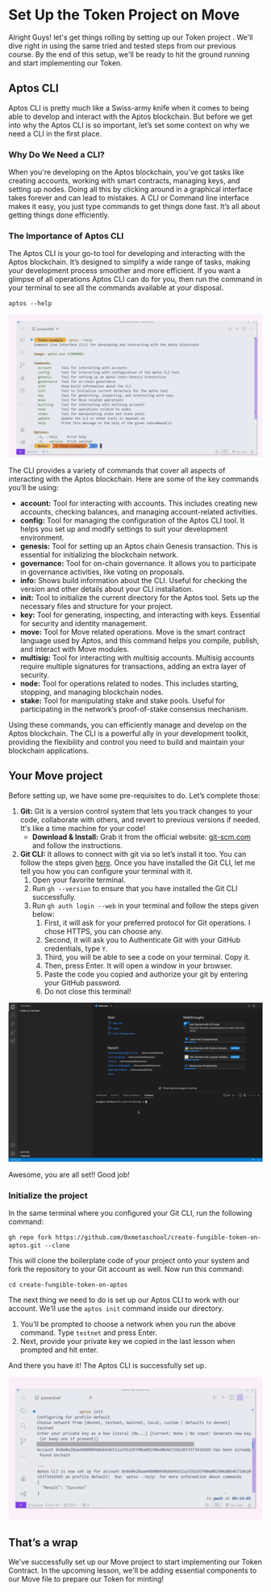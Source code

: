 # Set Up the Token Project on Move

Alright Guys! let's get things rolling by setting up our Token project . We'll dive right in using the same tried and tested steps from our previous course. By the end of this setup, we'll be ready to hit the ground running and start implementing our Token. 

## Aptos CLI

Aptos CLI is pretty much like a Swiss-army knife when it comes to being able to develop and interact with the Aptos blockchain. But before we get into why the Aptos CLI is so important, let’s set some context on why we need a CLI in the first place.

### Why Do We Need a CLI?

When you're developing on the Aptos blockchain, you've got tasks like creating accounts, working with smart contracts, managing keys, and setting up nodes. Doing all this by clicking around in a graphical interface takes forever and can lead to mistakes. A CLI or Command line interface makes it easy, you just type commands to get things done fast. It’s all about getting things done efficiently. 

### The Importance of Aptos CLI

The Aptos CLI is your go-to tool for developing and interacting with the Aptos blockchain. It’s designed to simplify a wide range of tasks, making your development process smoother and more efficient. If you want a glimpse of all operations Aptos CLI can do for you, then run the command in your terminal to see all the commands available at your disposal.

```
aptos --help
```

![aptos 02.jpg](https://github.com/0xmetaschool/Learning-Projects/blob/main/assests_for_all/assets-for-aptos-c3/Section%202%20Set%20Up%20Dev%20Environment/Lesson%204%20Set%20Up%20the%20Token%20Project%20on%20Move/aptos_02.webp?raw=true)

The CLI provides a variety of commands that cover all aspects of interacting with the Aptos blockchain. Here are some of the key commands you’ll be using:

- **account:** Tool for interacting with accounts. This includes creating new accounts, checking balances, and managing account-related activities.
- **config:** Tool for managing the configuration of the Aptos CLI tool. It helps you set up and modify settings to suit your development environment.
- **genesis:** Tool for setting up an Aptos chain Genesis transaction. This is essential for initializing the blockchain network.
- **governance:** Tool for on-chain governance. It allows you to participate in governance activities, like voting on proposals.
- **info:** Shows build information about the CLI. Useful for checking the version and other details about your CLI installation.
- **init:** Tool to initialize the current directory for the Aptos tool. Sets up the necessary files and structure for your project.
- **key:** Tool for generating, inspecting, and interacting with keys. Essential for security and identity management.
- **move:** Tool for Move related operations. Move is the smart contract language used by Aptos, and this command helps you compile, publish, and interact with Move modules.
- **multisig:** Tool for interacting with multisig accounts. Multisig accounts require multiple signatures for transactions, adding an extra layer of security.
- **node:** Tool for operations related to nodes. This includes starting, stopping, and managing blockchain nodes.
- **stake:** Tool for manipulating stake and stake pools. Useful for participating in the network’s proof-of-stake consensus mechanism.

Using these commands, you can efficiently manage and develop on the Aptos blockchain. The CLI is a powerful ally in your development toolkit, providing the flexibility and control you need to build and maintain your blockchain applications.

## Your Move project

Before setting up, we have some pre-requisites to do. Let’s complete those:

1. **Git:** Git is a version control system that lets you track changes to your code, collaborate with others, and revert to previous versions if needed. It's like a time machine for your code!
    - **Download & Install:** Grab it from the official website: [git-scm.com](https://git-scm.com/) and follow the instructions.
2. **Git CLI:** It allows to connect with git via so let’s install it too. You can follow the steps given [here](https://github.com/cli/cli). Once you have installed the Git CLI, let me tell you how you can configure your terminal with it.
    1. Open your favorite terminal.
    2. Run `gh --version` to ensure that you have installed the Git CLI successfully.
    3. Run `gh auth login --web` in your terminal and follow the steps given below:
        1. First, it will ask for your preferred protocol for Git operations. I chose HTTPS, you can choose any.
        2. Second, it will ask you to Authenticate Git with your GitHub credentials, type `Y`.
        3. Third, you will be able to see a code on your terminal. Copy it.
        4. Then, press Enter. It will open a window in your browser.
        5. Paste the code you copied and authorize your git by entering your GitHub password.
        6. Do not close this terminal!

![gh login.gif](https://github.com/0xmetaschool/Learning-Projects/blob/main/assests_for_all/assets-for-aptos-c3/Section%202%20Set%20Up%20Dev%20Environment/Lesson%204%20Set%20Up%20the%20Token%20Project%20on%20Move/gh_login.webp?raw=true)

Awesome, you are all set!! Good job!

### Initialize the project

In the same terminal where you configured your Git CLI, run the following command:

```
gh repo fork https://github.com/0xmetaschool/create-fungible-token-on-aptos.git --clone 
```

This will clone the boilerplate code of your project onto your system and fork the repository to your Git account as well. Now run this command:

```
cd create-fungible-token-on-aptos
```

The next thing we need to do is set up our Aptos CLI to work with our account. We'll use the `aptos init` command inside our directory.

1. You’ll be prompted to choose a network when you run the above command. Type `testnet` and press Enter.
2. Next, provide your private key we copied in the last lesson when prompted and hit enter.

And there you have it! The Aptos CLI is successfully set up. 

![aptos 03.jpg](https://github.com/0xmetaschool/Learning-Projects/blob/main/assests_for_all/assets-for-aptos-c3/Section%202%20Set%20Up%20Dev%20Environment/Lesson%204%20Set%20Up%20the%20Token%20Project%20on%20Move/aptos_03.webp?raw=true)

## That’s a wrap

We've successfully set up our Move project to start implementing our Token Contract. In the upcoming lesson, we'll be adding essential components to our Move file to prepare our Token for minting!